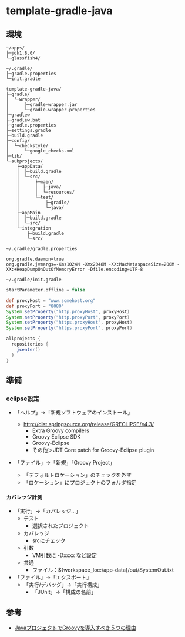 template-gradle-java
====================

環境
----

    ~/apps/
    ├─jdk1.8.0/
    └─glassfish4/

    ~/.gradle/
    ├─gradle.properties
    └─init.gradle

    template-gradle-java/
    ├─gradle/
    │  └─wrapper/
    │      ├─gradle-wrapper.jar
    │      └─gradle-wrapper.properties
    ├─gradlew
    ├─gradlew.bat
    ├─gradle.properties
    ├─settings.gradle
    ├─build.gradle
    ├─config/
    │  └─checkstyle/
    │      └─google_checks.xml
    ├─lib/
    └─subprojects/
        ├─appData/
        │  ├─build.gradle
        │  └─src/
        │      ├─main/
        │      │  ├─java/
        │      │  └─resources/
        │      └─test/
        │          ├─gradle/
        │          └─java/
        ├─appMain
        │  ├─build.gradle
        │  └─src/
        └─integration
            ├─build.gradle
            └─src/

`~/.gradle/gradle.properties`

```jproperties
org.gradle.daemon=true
org.gradle.jvmargs=-Xms1024M -Xmx2048M -XX:MaxMetaspaceSize=200M -XX:+HeapDumpOnOutOfMemoryError -Dfile.encoding=UTF-8
```

`~/.gradle/init.gradle`

```groovy
startParameter.offline = false

def proxyHost = "www.somehost.org"
def proxyPort = "8080"
System.setProperty("http.proxyHost", proxyHost)
System.setProperty("http.proxyPort", proxyPort)
System.setProperty("https.proxyHost", proxyHost)
System.setProperty("https.proxyPort", proxyPort)

allprojects {
  repositories {
    jcenter()
  }
}
```


準備
----

### eclipse設定

* 「ヘルプ」→「新規ソフトウェアのインストール」
  * http://dist.springsource.org/release/GRECLIPSE/e4.3/
    * Extra Groovy compilers
    * Groovy Eclipse SDK
    * Groovy-Eclipse
    * その他＞JDT Core patch for Groovy-Eclipse plugin

 * 「ファイル」→「新規」「Groovy Project」
   * 「デフォルトロケーション」のチェックを外す
   * 「ロケーション」にプロジェクトのフォルダ指定

#### カバレッジ計測
 * 「実行」→「カバレッジ...」
   * テスト
     * 選択されたプロジェクト
   * カバレッジ
     * srcにチェック
   * 引数
     * VM引数に -Dxxxx など設定
   * 共通
     * ファイル：${workspace_loc:/app-data}/out/SystemOut.txt
 * 「ファイル」→「エクスポート」
   * 「実行/デバッグ」→「実行構成」
     * 「JUnit」→「構成の名前」


参考
----
* [JavaプロジェクトでGroovyを導入すべき５つの理由](http://d.hatena.ne.jp/kyon_mm/20110711/1310396094)

<!-- vim: set ft=markdown ts=4 sw=4 et:-->

